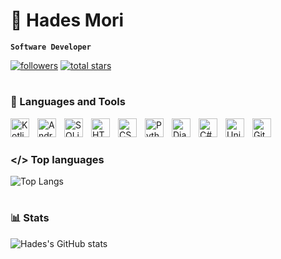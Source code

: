 # 👺 Hades Mori

**`Software Developer`**

   <p align="left">
      <a href="https://github.com/HadesMori?tab=followers">
         <img alt="followers" title="Follow me on Github" src="https://custom-icon-badges.demolab.com/github/followers/HadesMori?color=red&labelColor=red&style=for-the-badge&logo=person-add&label=Follow&logoColor=white"/></a>
      <a href="https://github.com/HadesMori?tab=repositories&sort=stargazers">
         <img alt="total stars" title="Total stars on GitHub" src="https://custom-icon-badges.demolab.com/github/stars/HadesMori?color=yellow&style=for-the-badge&labelColor=yellow&logo=star"/></a>
   </p>


#

### 🧰 Languages and Tools

<img align="left" alt="Kotlin" width="30px" style="padding-right:10px;" src="https://cdn.jsdelivr.net/gh/devicons/devicon@latest/icons/kotlin/kotlin-original.svg" />
<img align="left" alt="Android Studio" width="30px" style="padding-right:10px;" src="https://cdn.jsdelivr.net/gh/devicons/devicon@latest/icons/androidstudio/androidstudio-original.svg" />
<img align="left" alt="SQLite" width="30px" style="padding-right:10px;" src="https://cdn.jsdelivr.net/gh/devicons/devicon@latest/icons/sqlite/sqlite-original.svg" />
<img align="left" alt="HTML" width="30px" style="padding-right:10px;" src="https://cdn.jsdelivr.net/gh/devicons/devicon@latest/icons/html5/html5-original.svg" />
<img align="left" alt="CSS" width="30px" style="padding-right:10px;" src="https://cdn.jsdelivr.net/gh/devicons/devicon@latest/icons/css3/css3-original.svg" />
<img align="left" alt="Python" width="30px" style="padding-right:10px;" src="https://cdn.jsdelivr.net/gh/devicons/devicon@latest/icons/python/python-original.svg" />
<img align="left" alt="Django" width="30px" style="padding-right:10px;" src="https://cdn.jsdelivr.net/gh/devicons/devicon@latest/icons/django/django-plain.svg" />
<img align="left" alt="C#" width="30px" style="padding-right:10px;" src="https://cdn.jsdelivr.net/gh/devicons/devicon@latest/icons/csharp/csharp-original.svg" />
<img align="left" alt="Unity" width="30px" style="padding-right:10px;" src="https://cdn.jsdelivr.net/gh/devicons/devicon@latest/icons/unity/unity-plain.svg" />
<img align="left" alt="GitHub" width="30px" style="padding-right:10px;" src="https://cdn.jsdelivr.net/gh/devicons/devicon/icons/github/github-original.svg" />

<br>

#

### </> Top languages

![Top Langs](https://github-readme-stats.vercel.app/api/top-langs/?username=hadesmori&layout=compact&theme=gruvbox)

#

### 📊 Stats

![Hades's GitHub stats](https://github-readme-stats.vercel.app/api?username=hadesmori&show_icons=true&theme=gruvbox)
